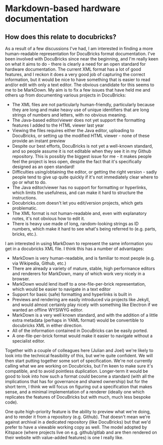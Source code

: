 # Markdown-based hardware documentation

## How does this relate to docubricks?
As a result of a few discussions I've had, I am interested in finding a more human-readable representation for DocuBricks format documentation.  I've been involved with DocuBricks since near the beginning, and I'm really keen on what it aims to do - there is clearly a need for an open standard for hardware documentation.  The current XML format has a lot of good features, and I reckon it does a very good job of capturing the correct information, but it would be nice to have something that is easier to read and/or edit with only a text editor.  The obvious candidate for this seems to me to be MarkDown.  My aim is to fix a few issues that have held me and others up from documenting various projects in DocuBricks:
* The XML files are not particularly human-friendly, particularly because they are long and make heavy use of unique identifiers that are long strings of numbers and letters, with no obvious meaning.
* The Java-based editor/viewer does not yet support the formatting features I added to the HTML viewer last year
* Viewing the files requires either the Java editor, uploading to DocuBricks, or setting up the modified HTML viewer - none of these provide an instant preview
* Despite our best efforts, DocuBricks is not yet a well-known standard, and so people assume it is not editable when they see it in my Github repository.  This is possibly the biggest issue for me - it makes people feel the project is less open, despite the fact that it's specifically designed as an open standard!
* Difficulties using/obtaining the editor, or getting the right version - sadly people tend to give up quite quickly if it's not immediately clear where to go or what to do.
* The Java editor/viewer has no support for formatting or hyperlinks, which limits the usefulness, and can make it hard to structure the instructions.
* Docubricks.com doesn't let you edit/version projects, which gets problematic.
* The XML format is not human-readable and, even with explanatory notes, it's not obvious how to edit it.
* There is heavy use made of long, random-looking strings as ID numbers, which make it hard to see what's being referred to (e.g. parts, bricks, etc.).

I am interested in using MarkDown to represent the same information you get in a docubricks XML file.  I think this has a number of advantages:
* MarkDown is very human-readable, and is familiar to most people (e.g. via Wikipedia, Github, etc.)
* There are already a variety of mature, stable, high performance editors and renderers for MarkDown, many of which work very nicely in a browser.
* MarkDown would lend itself to a one-file-per-brick representation, which would be easier to navigate in a text editor
* Support for basic (safe) formatting and hyperlinks is built in
* Previews and rendering are easily introduced via projects like Jekyll, and would almost certainly play nicely with something like Electron if we wanted an offline WYSIWYG editor.
* MarkDown is a very well known standard, and with the addition of a little extra metadata (perhaps in YAML format) would be convertible to docubricks XML in either direction.
* All of the information contained in DocuBricks can be easily ported.
* A one-file-per-brick format would make it easier to navigate without a specialist editor.

Together with a couple of colleagues here (Julian and Joel) we're likely to look into the technical feasibility of this, but we're quite confident.  We will then start putting together some sort of specification.  We're not currently calling what we are working on Docubricks, but I'm keen to make sure it's compatible, and to avoid pointless duplication.  Longer-term it would be good to look into how such a format could become a standard (with all the implications that has for governance and shared ownership) but for the short term, I think we will focus on figuring out a specification that makes sense, and a minimal implementation of a renderer (ideally one which replicates the features of DocuBricks but with much, much less bespoke code).

One quite high-priority feature is the ability to preview what we're doing, and to render it from a repository (e.g. Github).  That doesn't mean we're against archival in a dedicated repository (like DocuBricks) but that we'd prefer to have a viewable working copy as well.  The model adopted by Kitspace (where projects live on e.g. github/gitlab and are then rendered on their website with value-added features) is one I really like.
